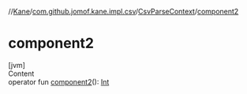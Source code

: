 //[Kane](../../index.md)/[com.github.jomof.kane.impl.csv](../index.md)/[CsvParseContext](index.md)/[component2](component2.md)



# component2  
[jvm]  
Content  
operator fun [component2](component2.md)(): [Int](https://kotlinlang.org/api/latest/jvm/stdlib/kotlin/-int/index.html)  



